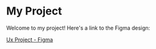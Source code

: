 # My Project

Welcome to my project! Here's a link to the Figma design:

[Ux Project - Figma](https://www.figma.com/proto/nz9Bh7nyCBgcSs6Lv9Mse4/Ux-project?page-id=0%3A1&node-id=87-127&p=f&viewport=687%2C215%2C0.11&t=zeEXf12yj3gqQESy-1&scaling=contain&content-scaling=fixed&starting-point-node-id=87%3A127)
